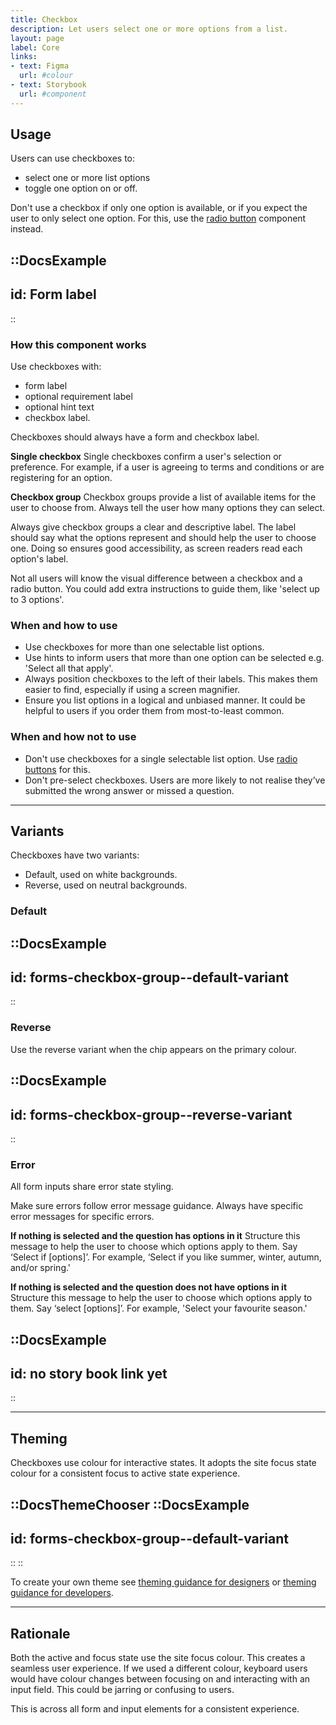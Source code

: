 ```yaml
---
title: Checkbox
description: Let users select one or more options from a list.
layout: page
label: Core
links:
- text: Figma
  url: #colour
- text: Storybook
  url: #component
---
```


## Usage
Users can use checkboxes to:
- select one or more list options
- toggle one option on or off.

Don't use a checkbox if only one option is available, or if you expect the user to only select one option. For this, use the [radio button](https://deploy-preview-457--ripple-docs.netlify.app/design-system/components/radio-button/) component instead. 

::DocsExample
---
id: Form label
---
::

### How this component works
Use checkboxes with:
- form label
- optional requirement label
- optional hint text
- checkbox label.

Checkboxes should always have a form and checkbox label.

**Single checkbox**
Single checkboxes confirm a user's selection or preference. For example, if a user is agreeing to terms and conditions or are registering for an option.

**Checkbox group**
Checkbox groups provide a list of available items for the user to choose from. Always tell the user how many options they can select. 

Always give checkbox groups a clear and descriptive label. The label should say what the options represent and should help the user to choose one. Doing so ensures good accessibility, as screen readers read each option's label.

Not all users will know the visual difference between a checkbox and a radio button. You could add extra instructions to guide them, like 'select up to 3 options'.

### When and how to use
- Use checkboxes for more than one selectable list options.
- Use hints to inform users that more than one option can be selected e.g. 'Select all that apply'.
- Always position checkboxes to the left of their labels. This makes them easier to find, especially if using a screen magnifier.
- Ensure you list options in a logical and unbiased manner. It could be helpful to users if you order them from most-to-least common.

### When and how not to use
- Don't use checkboxes for a single selectable list option. Use [radio buttons](https://deploy-preview-457--ripple-docs.netlify.app/design-system/components/radio-button/) for this.
- Don't pre-select checkboxes. Users are more likely to not realise they’ve submitted the wrong answer or missed a question.

---

## Variants
Checkboxes have two variants:
- Default, used on white backgrounds.
- Reverse, used on neutral backgrounds.

### Default
::DocsExample
---
id: forms-checkbox-group--default-variant
---
::

### Reverse
Use the reverse variant when the chip appears on the primary colour.

::DocsExample
---
id: forms-checkbox-group--reverse-variant
---
::

### Error
All form inputs share error state styling. 

Make sure errors follow error message guidance. Always have specific error messages for specific errors.

**If nothing is selected and the question has options in it**
Structure this message to help the user to choose which options apply to them. Say ‘Select if \[options\]’. For example, ‘Select if you like summer, winter, autumn, and/or spring.'

**If nothing is selected and the question does not have options in it**
Structure this message to help the user to choose which options apply to them. Say ‘select \[options\]’. For example, 'Select your favourite season.'

::DocsExample
---
id: no story book link yet
---
::


---

## Theming
Checkboxes use colour for interactive states.  It adopts the site focus state colour for a consistent focus to active state experience.

::DocsThemeChooser
  ::DocsExample
  ---
  id: forms-checkbox-group--default-variant
  ---
  ::
::

To create your own theme see [theming guidance for designers]() or [theming guidance for developers]().

---

## Rationale
Both the active and focus state use the site focus colour. This creates a seamless user experience. If we used a different colour, keyboard users would have colour changes between focusing on and interacting with an input field. This could be jarring or confusing to users.

This is across all form and input elements for a consistent experience. 
